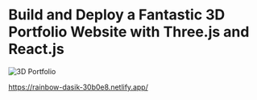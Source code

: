 # Build and Deploy a Fantastic 3D Portfolio Website with Three.js and React.js
![3D Portfolio](https://i.ibb.co/9ykhLtM/Thumbnail.png)

https://rainbow-dasik-30b0e8.netlify.app/


